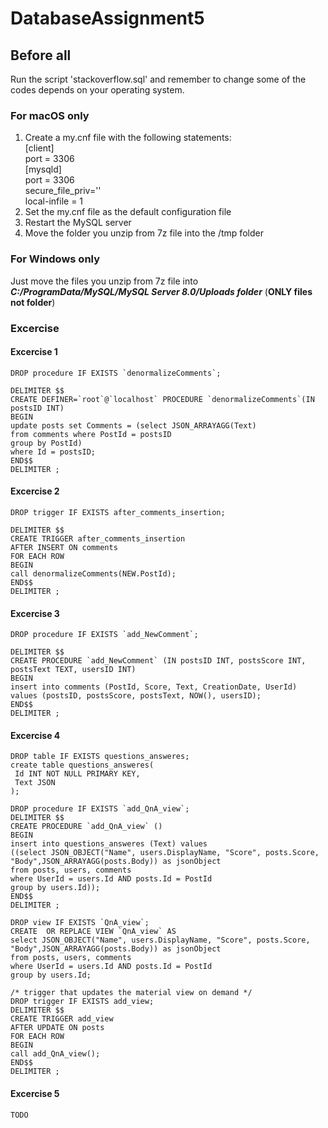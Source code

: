 # DatabaseAssignment5

## Before all
Run the script 'stackoverflow.sql' and remember to change some of the codes depends on your operating system.

### For macOS only
1. Create a my.cnf file with the following statements: <br/>
[client] <br/>
port		= 3306 <br/>
[mysqld] <br/>
port		= 3306 <br/>
secure_file_priv='' <br/>
local-infile = 1 <br/>
2. Set the my.cnf file as the default configuration file
3. Restart the MySQL server
4. Move the folder you unzip from 7z file into the /tmp folder

### For Windows only
Just move the files you unzip from 7z file into ***C:/ProgramData/MySQL/MySQL Server 8.0/Uploads folder*** (**ONLY files not folder**)

### Excercise

#### Excercise 1
```
DROP procedure IF EXISTS `denormalizeComments`;

DELIMITER $$
CREATE DEFINER=`root`@`localhost` PROCEDURE `denormalizeComments`(IN postsID INT)
BEGIN
update posts set Comments = (select JSON_ARRAYAGG(Text) 
from comments where PostId = postsID 
group by PostId) 
where Id = postsID;
END$$
DELIMITER ;
```

#### Excercise 2
```
DROP trigger IF EXISTS after_comments_insertion;

DELIMITER $$
CREATE TRIGGER after_comments_insertion 
AFTER INSERT ON comments
FOR EACH ROW
BEGIN 
call denormalizeComments(NEW.PostId);
END$$
DELIMITER ;
```

#### Excercise 3
```
DROP procedure IF EXISTS `add_NewComment`;

DELIMITER $$
CREATE PROCEDURE `add_NewComment` (IN postsID INT, postsScore INT, postsText TEXT, usersID INT)
BEGIN
insert into comments (PostId, Score, Text, CreationDate, UserId) 
values (postsID, postsScore, postsText, NOW(), usersID);
END$$
DELIMITER ;
```

#### Excercise 4
```
DROP table IF EXISTS questions_answeres;
create table questions_answeres(
 Id INT NOT NULL PRIMARY KEY,
 Text JSON
);

DROP procedure IF EXISTS `add_QnA_view`;
DELIMITER $$
CREATE PROCEDURE `add_QnA_view` ()
BEGIN
insert into questions_answeres (Text) values 
((select JSON_OBJECT("Name", users.DisplayName, "Score", posts.Score, "Body",JSON_ARRAYAGG(posts.Body)) as jsonObject
from posts, users, comments 
where UserId = users.Id AND posts.Id = PostId 
group by users.Id));
END$$
DELIMITER ;

DROP view IF EXISTS `QnA_view`;
CREATE  OR REPLACE VIEW `QnA_view` AS
select JSON_OBJECT("Name", users.DisplayName, "Score", posts.Score, "Body",JSON_ARRAYAGG(posts.Body)) as jsonObject
from posts, users, comments 
where UserId = users.Id AND posts.Id = PostId 
group by users.Id;

/* trigger that updates the material view on demand */
DROP trigger IF EXISTS add_view; 
DELIMITER $$
CREATE TRIGGER add_view 
AFTER UPDATE ON posts
FOR EACH ROW
BEGIN 
call add_QnA_view(); 
END$$
DELIMITER ;
```

#### Excercise 5
```
TODO
```
